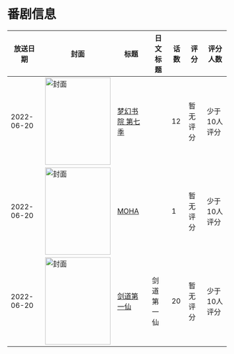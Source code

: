 # 番剧信息

|放送日期|封面|标题|日文标题|话数|评分|评分人数|
|---|---|---|---|---|---|---|
|2022-06-20|<img src="https://lain.bgm.tv/pic/cover/c/e3/5f/388330_SdZQD.jpg" alt="封面" style="width:150px;height:200px;object-fit:cover;">|[梦幻书院 第七季](https://bangumi.tv/subject/388330)||12|暂无评分|少于10人评分|
|2022-06-20|<img src="https://lain.bgm.tv/pic/cover/c/d4/dc/416505_TOt51.jpg" alt="封面" style="width:150px;height:200px;object-fit:cover;">|[MOHA](https://bangumi.tv/subject/416505)||1|暂无评分|少于10人评分|
|2022-06-20|<img src="https://lain.bgm.tv/pic/cover/c/8d/0d/345816_CiCQ1.jpg" alt="封面" style="width:150px;height:200px;object-fit:cover;">|[剑道第一仙](https://bangumi.tv/subject/345816)|剑道第一仙|20|暂无评分|少于10人评分|
